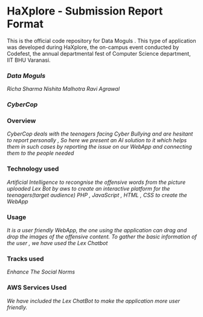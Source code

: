 # HaXplore - Submission Report Format

This is the official code repository for Data Moguls . This type of application was developed during HaXplore, the on-campus event conducted by Codefest, the annual departmental fest of Computer Science department, IIT BHU Varanasi.

### _Data Moguls_
*_Richa Sharma_*
*_Nishita Malhotra_*
*_Ravi Agrawal_*

### _CyberCop_

### Overview
_CyberCop deals with the teenagers facing Cyber Bullying and are hesitant to report personally , So here we present an AI solution to it which helps them in such cases by reporting the issue on our WebApp and connecting them to the people needed_ 

### Technology used
_Artificial Intelligence to recongnise the offensive words from the picture uploaded_
_Lex Bot by aws to create an interactive platform for the teenagers(target audience)_
_PHP , JavaScript , HTML , CSS to create the WebApp_

### Usage
_It is a user friendly WebApp, the one using the application can drag and drop the images of the offensive content.
To gather the basic information of the user , we have used the Lex Chatbot_

### Tracks used
_Enhance The Social Norms_

### AWS Services Used
_We have included the Lex ChatBot to make the application more user friendly._
